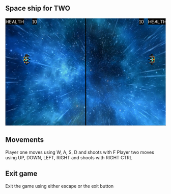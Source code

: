 ## Space ship for TWO

<p align="center">
 <img src="/space_ship1/screenshot.png" width="720">
</p>

## Movements

Player one moves using W, A, S, D and shoots with F
Player two moves using UP, DOWN, LEFT, RIGHT and shoots with RIGHT CTRL

## Exit game

Exit the game using either escape or the exit button
